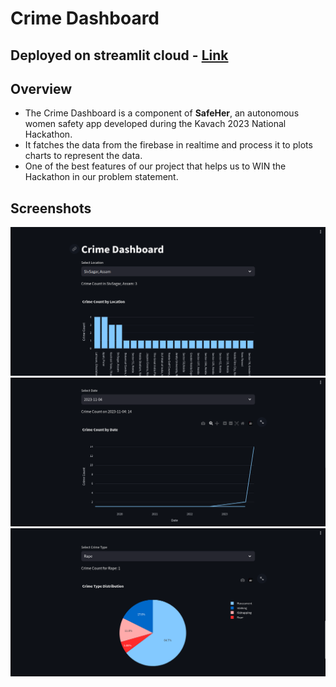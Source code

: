 # Crime Dashboard
## Deployed on streamlit cloud - <a href = "https://crime-dashboard-safeher.streamlit.app/" > Link</a>

## Overview

- The Crime Dashboard is a component of **SafeHer**, an autonomous women safety app developed during the Kavach 2023 National Hackathon.
- It fatches the data from the firebase in realtime and process it to plots charts to represent the data.
- One of the best features of our project that helps us to WIN the Hackathon in our problem statement.
  
## Screenshots

<img src="https://github.com/sinhasaurabh079/Crime-Dashboard/blob/master/screenshots/screenshot1.png" alt="Screenshot 1" width="600"/>
<img src="https://github.com/sinhasaurabh079/Crime-Dashboard/blob/master/screenshots/screenshot2.png" alt="Screenshot 2" width="600"/>
<img src="https://github.com/sinhasaurabh079/Crime-Dashboard/blob/master/screenshots/screenshot3.png" alt="Screenshot 3" width="600"/>
